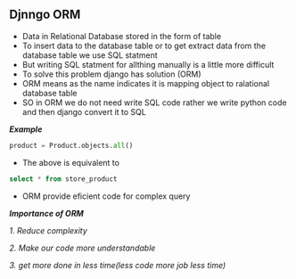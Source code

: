 ## Djnngo ORM

- Data in Relational Database stored in the form of table
- To insert data to the database table or to get extract data from the database table we use SQL statment
- But writing SQL statment for allthing manually is a little more difficult 
- To solve this problem django has solution (ORM)
- ORM means as the name indicates it is mapping object to ralational database table
- SO in ORM we do not need write SQL code rather we write python code and then django convert it to SQL 

___Example___

```python
product = Product.objects.all()
```

- The above is equivalent to

```sql
select * from store_product
```

- ORM provide eficient code for complex query

___Importance of ORM___

_1. Reduce complexity_

_2. Make our code more understandable_

_3. get more done in less time(less code more job less time)_

